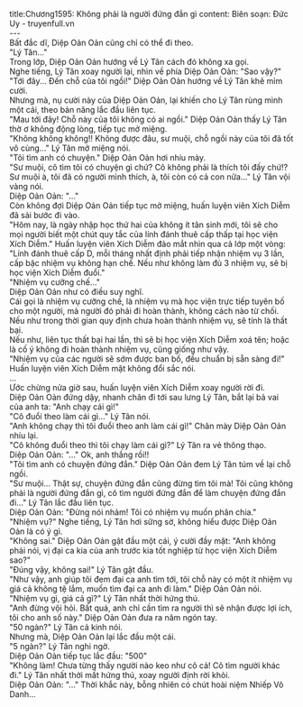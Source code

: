 title:Chương1595: Không phải là người đứng đắn gì
content:
Biên soạn: Đức Uy - truyenfull.vn<br>---<br>Bất đắc dĩ, Diệp Oản Oản cũng chỉ có thể đi theo.<br>"Lý Tân..."<br>Trong lớp, Diệp Oản Oản hướng về Lý Tân cách đó không xa gọi.<br>Nghe tiếng, Lý Tân xoay người lại, nhìn về phía Diệp Oản Oản: "Sao vậy?"<br>"Tới đây... Đến chỗ của tôi ngồi!" Diệp Oản Oản hướng về Lý Tân khẽ mỉm cười.<br>Nhưng mà, nụ cười này của Diệp Oản Oản, lại khiến cho Lý Tân rùng mình một cái, theo bản năng lắc đầu liên tục.<br>"Mau tới đây! Chỗ này của tôi không có ai ngồi." Diệp Oản Oản thấy Lý Tân thờ ơ không động lòng, tiếp tục mở miệng.<br>"Không không không!! Không được đâu, sư muội, chỗ ngồi này của tôi đã tốt vô cùng..." Lý Tân mở miệng nói.<br>"Tôi tìm anh có chuyện." Diệp Oản Oản hơi nhíu mày.<br>"Sư muội, cô tìm tôi có chuyện gì chứ? Cô không phải là thích tôi đấy chứ!? Sư muội à, tôi đã có người mình thích, à, tôi còn có cả con nữa..." Lý Tân vội vàng nói.<br>Diệp Oản Oản: "..."<br>Còn không đợi Diệp Oản Oản tiếp tục mở miệng, huấn luyện viên Xích Diễm đã sải bước đi vào.<br>"Hôm nay, là ngày nhập học thứ hai của không ít tân sinh mới, tôi sẽ cho mọi người biết một chút quy tắc của lính đánh thuê cấp thấp tại học viện Xích Diễm." Huấn luyện viên Xích Diễm đảo mắt nhìn qua cả lớp một vòng: "Lính đánh thuê cấp D, mỗi tháng nhất định phải tiếp nhận nhiệm vụ 3 lần, cấp bậc nhiệm vụ không hạn chế. Nếu như không làm đủ 3 nhiệm vụ, sẽ bị học viện Xích Diễm đuổi."<br>"Nhiệm vụ cưỡng chế..."<br>Diệp Oản Oản như có điều suy nghĩ.<br>Cái gọi là nhiệm vụ cưỡng chế, là nhiệm vụ mà học viện trực tiếp tuyên bố cho một người, mà người đó phải đi hoàn thành, không cách nào từ chối. Nếu như trong thời gian quy định chưa hoàn thành nhiệm vụ, sẽ tính là thất bại.<br>Nếu như, liên tục thất bại hai lần, thì sẽ bị học viện Xích Diễm xoá tên; hoặc là cố ý không đi hoàn thành nhiệm vụ, cũng giống như vậy.<br>"Nhiệm vụ của các người sẽ sớm được ban bố, đều chuẩn bị sẵn sàng đi!" Huấn luyện viên Xích Diễm mặt không đổi sắc nói.<br>...<br>Ước chừng nửa giờ sau, huấn luyện viên Xích Diễm xoay người rời đi.<br>Diệp Oản Oản đứng dậy, nhanh chân đi tới sau lưng Lý Tân, bắt lại bả vai của anh ta: "Anh chạy cái gì!"<br>"Cô đuổi theo làm cái gì..." Lý Tân nói.<br>"Anh không chạy thì tôi đuổi theo anh làm cái gì!" Chân mày Diệp Oản Oản nhíu lại.<br>"Cô không đuổi theo thì tôi chạy làm cái gì?" Lý Tân ra vẻ thông thạo.<br>Diệp Oản Oản: "..." Ok, anh thắng rồi!!<br>"Tôi tìm anh có chuyện đứng đắn." Diệp Oản Oản đem Lý Tân túm về lại chỗ ngồi.<br>"Sư muội... Thật sự, chuyện đứng đắn cũng đừng tìm tôi mà! Tôi cũng không phải là người đứng đắn gì, cô tìm người đứng đắn để làm chuyện đứng đắn đi..." Lý Tân lắc đầu liên tục.<br>Diệp Oản Oản: "Đừng nói nhảm! Tôi có nhiệm vụ muốn phân chia."<br>"Nhiệm vụ?" Nghe tiếng, Lý Tân hơi sững sờ, không hiểu được Diệp Oản Oản là có ý gì.<br>"Không sai." Diệp Oản Oản gật đầu một cái, ý cười đầy mặt: "Anh không phải nói, vị đại ca kia của anh trước kia tốt nghiệp từ học viện Xích Diễm sao?"<br>"Đúng vậy, không sai!" Lý Tân gật đầu.<br>"Như vậy, anh giúp tôi đem đại ca anh tìm tới, tôi chỗ này có một ít nhiệm vụ giá cả không tệ lắm, muốn tìm đại ca anh đi làm." Diệp Oản Oản nói.<br>"Nhiệm vụ gì, giá cả gì?" Lý Tân nhất thời hứng thú.<br>"Anh đừng vội hỏi. Bất quá, anh chỉ cần tìm ra người thì sẽ nhận được lợi ích, tôi cho anh số này." Diệp Oản Oản đưa ra năm ngón tay.<br>"50 ngàn?" Lý Tân cả kinh nói.<br>Nhưng mà, Diệp Oản Oản lại lắc đầu một cái.<br>"5 ngàn?" Lý Tân nghi ngờ.<br>Diệp Oản Oản tiếp tục lắc đầu: "500"<br>"Không làm! Chưa từng thấy người nào keo như cô cả! Cô tìm người khác đi." Lý Tân nhất thời mất hứng thú, xoay người định rời khỏi.<br>Diệp Oản Oản: "..." Thời khắc này, bỗng nhiên có chút hoài niệm Nhiếp Vô Danh...